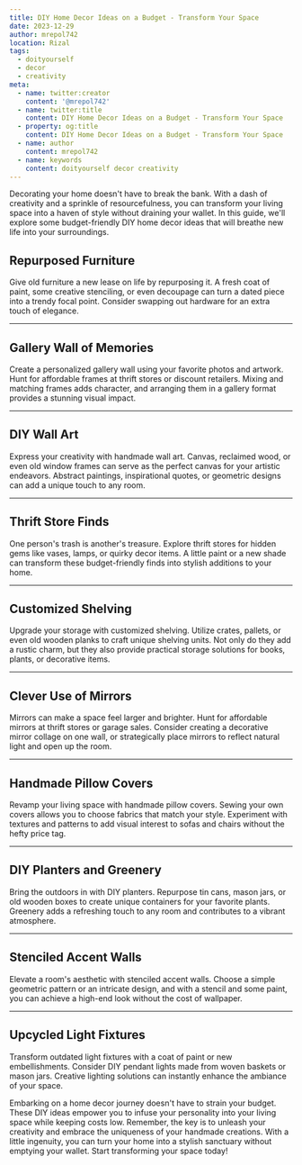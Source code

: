 ```yaml
---
title: DIY Home Decor Ideas on a Budget - Transform Your Space
date: 2023-12-29
author: mrepol742
location: Rizal  
tags:
  - doityourself
  - decor
  - creativity
meta:
  - name: twitter:creator
    content: '@mrepol742'
  - name: twitter:title
    content: DIY Home Decor Ideas on a Budget - Transform Your Space
  - property: og:title
    content: DIY Home Decor Ideas on a Budget - Transform Your Space
  - name: author
    content: mrepol742
  - name: keywords
    content: doityourself decor creativity
---
```


Decorating your home doesn't have to break the bank. With a dash of creativity and a sprinkle of resourcefulness, you can transform your living space into a haven of style without draining your wallet. In this guide, we'll explore some budget-friendly DIY home decor ideas that will breathe new life into your surroundings.

## **Repurposed Furniture**

Give old furniture a new lease on life by repurposing it. A fresh coat of paint, some creative stenciling, or even decoupage can turn a dated piece into a trendy focal point. Consider swapping out hardware for an extra touch of elegance.

---

## **Gallery Wall of Memories**

Create a personalized gallery wall using your favorite photos and artwork. Hunt for affordable frames at thrift stores or discount retailers. Mixing and matching frames adds character, and arranging them in a gallery format provides a stunning visual impact.

---

## **DIY Wall Art**

Express your creativity with handmade wall art. Canvas, reclaimed wood, or even old window frames can serve as the perfect canvas for your artistic endeavors. Abstract paintings, inspirational quotes, or geometric designs can add a unique touch to any room.

---

## **Thrift Store Finds**

One person's trash is another's treasure. Explore thrift stores for hidden gems like vases, lamps, or quirky decor items. A little paint or a new shade can transform these budget-friendly finds into stylish additions to your home.

---

## **Customized Shelving**

Upgrade your storage with customized shelving. Utilize crates, pallets, or even old wooden planks to craft unique shelving units. Not only do they add a rustic charm, but they also provide practical storage solutions for books, plants, or decorative items.

---

## **Clever Use of Mirrors**

Mirrors can make a space feel larger and brighter. Hunt for affordable mirrors at thrift stores or garage sales. Consider creating a decorative mirror collage on one wall, or strategically place mirrors to reflect natural light and open up the room.

---

## **Handmade Pillow Covers**

Revamp your living space with handmade pillow covers. Sewing your own covers allows you to choose fabrics that match your style. Experiment with textures and patterns to add visual interest to sofas and chairs without the hefty price tag.

---

## **DIY Planters and Greenery**

Bring the outdoors in with DIY planters. Repurpose tin cans, mason jars, or old wooden boxes to create unique containers for your favorite plants. Greenery adds a refreshing touch to any room and contributes to a vibrant atmosphere.

---

## **Stenciled Accent Walls**

Elevate a room's aesthetic with stenciled accent walls. Choose a simple geometric pattern or an intricate design, and with a stencil and some paint, you can achieve a high-end look without the cost of wallpaper.

---

## **Upcycled Light Fixtures**

Transform outdated light fixtures with a coat of paint or new embellishments. Consider DIY pendant lights made from woven baskets or mason jars. Creative lighting solutions can instantly enhance the ambiance of your space.


Embarking on a home decor journey doesn't have to strain your budget. These DIY ideas empower you to infuse your personality into your living space while keeping costs low. Remember, the key is to unleash your creativity and embrace the uniqueness of your handmade creations. With a little ingenuity, you can turn your home into a stylish sanctuary without emptying your wallet. Start transforming your space today!